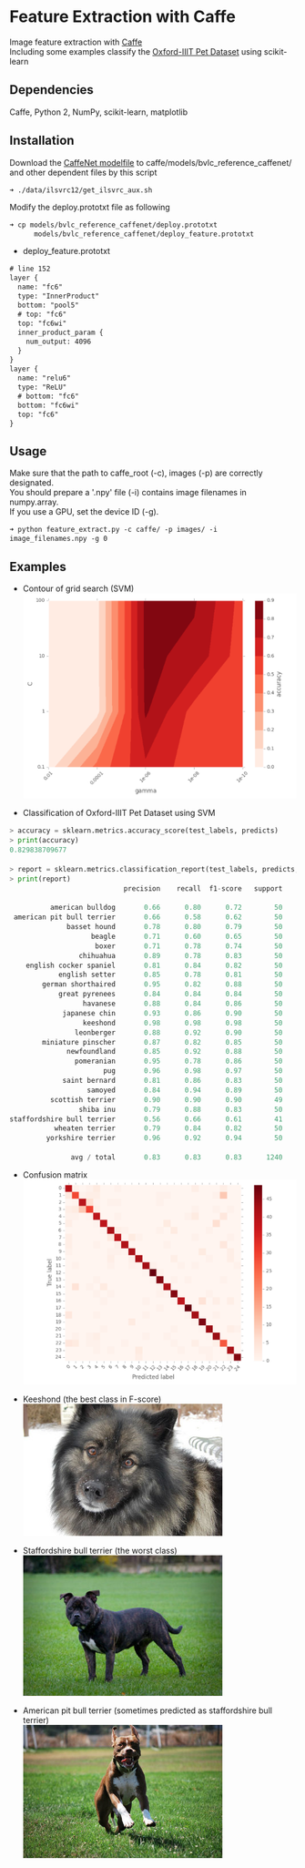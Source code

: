 # Feature Extraction with Caffe
Image feature extraction with [Caffe](http://caffe.berkeleyvision.org/)  
Including some examples classify the [Oxford-IIIT Pet Dataset](http://www.robots.ox.ac.uk/~vgg/data/pets/) using scikit-learn

## Dependencies
Caffe, Python 2, NumPy, scikit-learn, matplotlib  

## Installation
Download the [CaffeNet modelfile](https://github.com/BVLC/caffe/tree/master/models/bvlc_reference_caffenet)
to caffe/models/bvlc_reference_caffenet/ and other dependent files by this script
```shellsession
➜ ./data/ilsvrc12/get_ilsvrc_aux.sh
```
Modify the deploy.prototxt file as following
```shellsession
➜ cp models/bvlc_reference_caffenet/deploy.prototxt  
      models/bvlc_reference_caffenet/deploy_feature.prototxt
```
* deploy_feature.prototxt
```
# line 152
layer {
  name: "fc6"
  type: "InnerProduct"
  bottom: "pool5"
  # top: "fc6"
  top: "fc6wi"
  inner_product_param {
    num_output: 4096
  }
}
layer {
  name: "relu6"
  type: "ReLU"
  # bottom: "fc6"
  bottom: "fc6wi"
  top: "fc6"
}
```

## Usage  
Make sure that the path to caffe_root (-c), images (-p) are correctly designated.  
You should prepare a '.npy' file (-i) contains image filenames in numpy.array.  
If you use a GPU, set the device ID (-g).
```shellsession
➜ python feature_extract.py -c caffe/ -p images/ -i image_filenames.npy -g 0
```

## Examples  
* Contour of grid search (SVM)  
![Grid Search (SVM)](/examples/svm_gridsearch.png)  

* Classification of Oxford-IIIT Pet Dataset using SVM  
```py
> accuracy = sklearn.metrics.accuracy_score(test_labels, predicts)
> print(accuracy)
0.829838709677  

> report = sklearn.metrics.classification_report(test_labels, predicts, target_names)
> print(report)
                            precision    recall  f1-score   support

          american bulldog       0.66      0.80      0.72        50
 american pit bull terrier       0.66      0.58      0.62        50
              basset hound       0.78      0.80      0.79        50
                    beagle       0.71      0.60      0.65        50
                     boxer       0.71      0.78      0.74        50
                 chihuahua       0.89      0.78      0.83        50
    english cocker spaniel       0.81      0.84      0.82        50
            english setter       0.85      0.78      0.81        50
        german shorthaired       0.95      0.82      0.88        50
            great pyrenees       0.84      0.84      0.84        50
                  havanese       0.88      0.84      0.86        50
             japanese chin       0.93      0.86      0.90        50
                  keeshond       0.98      0.98      0.98        50
                leonberger       0.88      0.92      0.90        50
        miniature pinscher       0.87      0.82      0.85        50
              newfoundland       0.85      0.92      0.88        50
                pomeranian       0.95      0.78      0.86        50
                       pug       0.96      0.98      0.97        50
             saint bernard       0.81      0.86      0.83        50
                   samoyed       0.84      0.94      0.89        50
          scottish terrier       0.90      0.90      0.90        49
                 shiba inu       0.79      0.88      0.83        50
staffordshire bull terrier       0.56      0.66      0.61        41
           wheaten terrier       0.79      0.84      0.82        50
         yorkshire terrier       0.96      0.92      0.94        50

               avg / total       0.83      0.83      0.83      1240
```
* Confusion matrix  
![Confusion Matrix (SVM)](/examples/svm_cmatrix.png)  

* Keeshond (the best class in F-score)  
![Keeshond](/examples/keeshond_3.jpg) 

* Staffordshire bull terrier (the worst class)  
![Staffordshire bull terrier](/examples/staffordshire_bull_terrier_13.jpg) 

* American pit bull terrier (sometimes predicted as staffordshire bull terrier)  
![American pit bull terrier](/examples/american_pit_bull_terrier_44.jpg) 
